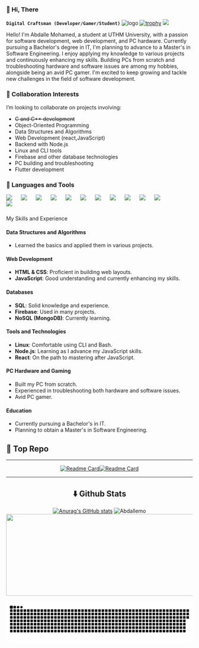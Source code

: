 ### 👋 Hi, There
**`Digital Craftsman (Developer/Gamer/Student)`**
![logo](https://user-images.githubusercontent.com/90236635/232446433-d5540fa2-fe28-4bb8-b929-cdb51fe61336.gif)
[![trophy](https://github-profile-trophy.vercel.app/?username=Abdallemo&title=Stars,Followers,Commits,Repositories,MultipleLang,PullRequest&theme=onedark)](https://github.com/ryo-ma/github-profile-trophy)
![](https://komarev.com/ghpvc/?username=Abdalle-mohamed&base=120&abbreviated=true)

Hello! I'm Abdalle Mohamed, a student at UTHM University, with a passion for software development, 
web development, and PC hardware. Currently pursuing a Bachelor's degree in IT, I'm planning to advance to a Master's 
in Software Engineering. I enjoy applying my knowledge to various projects and continuously enhancing my skills. 
Building PCs from scratch and troubleshooting hardware and software issues are among my hobbies, alongside being an avid PC gamer.
I'm excited to keep growing and tackle new challenges in the field of software development.

### 💖 Collaboration Interests
I’m looking to collaborate on projects involving:

- ~~C and C++ development~~
- Object-Oriented Programming
- Data Structures and Algorithms
- Web Development (react,JavaScript)
- Backend with Node.js 
- Linux and CLI tools
- Firebase and other database technologies
- PC building and troubleshooting
- Flutter development

### 🧰 Languages and Tools

<a href="#" title="flutter"><img src="https://cdn.jsdelivr.net/gh/devicons/devicon@latest/icons/flutter/flutter-original.svg" width="30px" style="padding-right:10px;" align="left" /> </a> 
<a href="#" title="JavaScript"><img src="https://cdn.jsdelivr.net/gh/devicons/devicon@latest/icons/javascript/javascript-original.svg" width="30px" style="padding-right:10px;" align="left"/></a>
<a href="#" title="C++"><img src="https://cdn.jsdelivr.net/gh/devicons/devicon@latest/icons/cplusplus/cplusplus-original.svg" width="30px" style="padding-right:10px;" align="left" /></a>
<a href="#" title="C"><img src="https://cdn.jsdelivr.net/gh/devicons/devicon@latest/icons/c/c-original.svg" width="30px" style="padding-right:10px;" align="left" /> </a>
<a href="#" title="HTML5"><img src="https://cdn.jsdelivr.net/gh/devicons/devicon@latest/icons/html5/html5-original.svg" width="30px" style="padding-right:10px;" align="left" /> </a>
<a href="#" title="CSS3"><img src="https://cdn.jsdelivr.net/gh/devicons/devicon@latest/icons/css3/css3-original.svg" width="30px" style="padding-right:10px;" align="left" /> </a>
<a href="#" title="Bash"><img src="https://cdn.jsdelivr.net/gh/devicons/devicon@latest/icons/bash/bash-original.svg" width="30px" style="padding-right:10px;" align="left" /> </a>
<a href="#" title="React"><img src="https://cdn.jsdelivr.net/gh/devicons/devicon@latest/icons/react/react-original-wordmark.svg" width="30px" style="padding-right:10px;" align="left" /></a>
<a href="#" title="Linux"><img src="https://cdn.jsdelivr.net/gh/devicons/devicon@latest/icons/linux/linux-original.svg" width="30px" style="padding-right:10px;" align="left" /></a>
<a href="#" title="Java"><img src="https://cdn.jsdelivr.net/gh/devicons/devicon@latest/icons/java/java-original-wordmark.svg" width="30px" style="padding-right:10px;" align="left" /></a>
<a href="#" title="Firebase"><img src="https://cdn.jsdelivr.net/gh/devicons/devicon@latest/icons/firebase/firebase-original-wordmark.svg" width="30px" style="padding-right:10px;" align="left" /></a>
<a href="#" title="MongoDB"><img src="https://cdn.jsdelivr.net/gh/devicons/devicon@latest/icons/mongodb/mongodb-original.svg" width="30px" style="padding-right:40px;" align="left" /></a>
<br>

# 

<!--details-->
  <summary>My Skills and Experience</summary>

  #### Data Structures and Algorithms
  - Learned the basics and applied them in various projects.

  #### Web Development
  - **HTML & CSS**: Proficient in building web layouts.
  - **JavaScript**: Good understanding and currently enhancing my skills.

  #### Databases
  - **SQL**: Solid knowledge and experience.
  - **Firebase**: Used in many projects.
  - **NoSQL (MongoDB)**: Currently learning.

  #### Tools and Technologies
  - **Linux**: Comfortable using CLI and Bash.
  - **Node.js**: Learning as I advance my JavaScript skills.
  - **React**: On the path to mastering after JavaScript.

  #### PC Hardware and Gaming
  - Built my PC from scratch.
  - Experienced in troubleshooting both hardware and software issues.
  - Avid PC gamer.

  #### Education
  - Currently pursuing a Bachelor's in IT.
  - Planning to obtain a Master's in Software Engineering.


 ## 🚀 Top Repo
  ---
<center>
  
  [![Readme Card](https://github-readme-stats.vercel.app/api/pin/?username=Abdallemo&repo=delivery_app&theme=gruvbox)](https://github.com/Abdallemo/delivery_app)[![Readme Card](https://github-readme-stats.vercel.app/api/pin/?username=Abdallemo&repo=Web-Dev-Final-Project-UTHM&theme=gruvbox)](https://github.com/Abdallemo/Web-Dev-Final-Project-UTHM)

---
## ⬇️ Github Stats
  [![Anurag's GitHub stats](https://github-readme-stats.vercel.app/api?username=Abdallemo&show_icons=true&theme=gruvbox)](https://github.com/Abdallemo/github-readme-stats)
  <img  src="https://github-readme-stats.vercel.app/api/top-langs?username=Abdallemo&langs_count=7&show_icons=true&locale=en&layout=donut&theme=gruvbox&size_weight=1&count_weight=0&hide=ejs,Cmake" alt="Abdallemo" />
  <img width="800" height="220" src="https://streak-stats.demolab.com?user=Abdallemo&theme=highcontrast&hide_border=true&border_radius=5&card_width=800">
  <!--/details-->
</center>

<picture>
  <source media="(prefers-color-scheme: dark)" srcset="https://raw.githubusercontent.com/Abdallemo/Abdallemo/output/github-snake-dark.svg" />
  <source media="(prefers-color-scheme: light)" srcset="https://raw.githubusercontent.com/Abdallemo/Abdallemo/output/github-snake.svg" />
  <img alt="github-snake" src="https://raw.githubusercontent.com/Abdallemo/Abdallemo/output/github-snake.svg" />
</picture>

